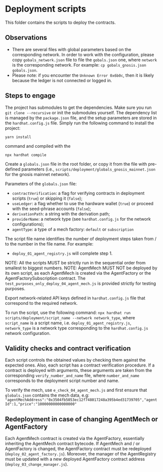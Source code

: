 # Deployment scripts

This folder contains the scripts to deploy the contracts.

## Observations
- There are several files with global parameters based on the corresponding network. In order to work with the configuration, please copy `gobals_network.json` file to file the `gobals.json` one, where `network` is the corresponding network. For example: `cp gobals_gnosis.json gobals.json`.
- Please note: if you encounter the `Unknown Error 0x6b0c`, then it is likely because the ledger is not connected or logged in.

## Steps to engage
The project has submodules to get the dependencies. Make sure you run `git clone --recursive` or init the submodules yourself.
The dependency list is managed by the `package.json` file, and the setup parameters are stored in the `hardhat.config.js` file.
Simply run the following command to install the project:
```
yarn install
```
command and compiled with the
```
npx hardhat compile
```

Create a `globals.json` file in the root folder, or copy it from the file with pre-defined parameters (i.e., `scripts/deployment/globals_gnosis_mainnet.json` for the gnosis mainnet network).

Parameters of the `globals.json` file:
- `contractVerification`: a flag for verifying contracts in deployment scripts (`true`) or skipping it (`false`);
- `useLedger`: a flag whether to use the hardware wallet (`true`) or proceed with the seed-phrase accounts (`false`);
- `derivationPath`: a string with the derivation path;
- `providerName`: a network type (see `hardhat.config.js` for the network configurations);
- `agentType`: a type of a mech factory: `default` or `subscription`

The script file name identifies the number of deployment steps taken from / to the number in the file name. For example:
- `deploy_01_agent_registry.js` will complete step 1.

NOTE: All the scripts MUST be strictly run in the sequential order from smallest to biggest numbers.
NOTE: AgentMech MUST NOT be deployed by its own script, as each AgentMech is created via the AgentFactory or
the AgentFactorySubscription contract.
The `test_purposes_only_deploy_04_agent_mech.js` is provided strictly for testing purposes.

Export network-related API keys defined in `hardhat.config.js` file that correspond to the required network.

To run the script, use the following command:
`npx hardhat run scripts/deployment/script_name --network network_type`,
where `script_name` is a script name, i.e. `deploy_01_agent_registry.js`, `network_type` is a network type corresponding
to the `hardhat.config.js` network configuration.

## Validity checks and contract verification
Each script controls the obtained values by checking them against the expected ones. Also, each script has a contract
verification procedure. If a contract is deployed with arguments, these arguments are taken from the corresponding
`verify_number_and_name` file, where `number_and_name` corresponds to the deployment script number and name.

To verify the mech, use `e_check_04_agent_mech.js` and first ensure that `globals.json` contains the mech data,
e.g: `"agentMechAddress":"0x3504fb5053ec12f748017248a395b4ed31739705","agentId":1,"price":"10000000000000000"`

## Redeployment in case of changing AgentMech or AgentFactory
Each AgentMech contract is created via the AgentFactory, essentially inheriting the AgentMech contract bytecode. If AgentMech
and / or AgentFactory is changed, the AgentFactory contract must be redeployed (`deploy_02_agent_factory.js`). Moreover,
the manager of the AgentRegistry must be updated with a new deployed AgentFactory contract address (`deploy_03_change_manager.js`).
